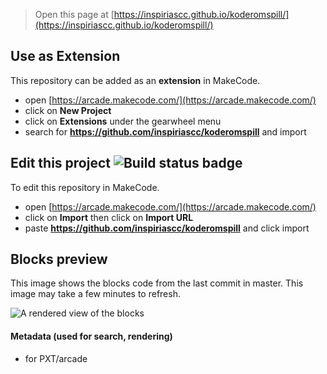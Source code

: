  


> Open this page at [https://inspiriascc.github.io/koderomspill/](https://inspiriascc.github.io/koderomspill/)

## Use as Extension

This repository can be added as an **extension** in MakeCode.

* open [https://arcade.makecode.com/](https://arcade.makecode.com/)
* click on **New Project**
* click on **Extensions** under the gearwheel menu
* search for **https://github.com/inspiriascc/koderomspill** and import

## Edit this project ![Build status badge](https://github.com/inspiriascc/koderomspill/workflows/MakeCode/badge.svg)

To edit this repository in MakeCode.

* open [https://arcade.makecode.com/](https://arcade.makecode.com/)
* click on **Import** then click on **Import URL**
* paste **https://github.com/inspiriascc/koderomspill** and click import

## Blocks preview

This image shows the blocks code from the last commit in master.
This image may take a few minutes to refresh.

![A rendered view of the blocks](https://github.com/inspiriascc/koderomspill/raw/master/.github/makecode/blocks.png)

#### Metadata (used for search, rendering)

* for PXT/arcade
<script src="https://makecode.com/gh-pages-embed.js"></script><script>makeCodeRender("{{ site.makecode.home_url }}", "{{ site.github.owner_name }}/{{ site.github.repository_name }}");</script>
